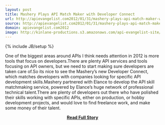 ```yaml
---
layout: post
title: Mashery Plays API Match Maker with Developer Connect
url: http://apievangelist.com2012/01/31/mashery-plays-api-match-maker-with-developer-connect/
source: http://apievangelist.com2012/01/31/mashery-plays-api-match-maker-with-developer-connect/
domain: apievangelist.com2012
image: http://kinlane-productions.s3.amazonaws.com/api-evangelist-site/blog/Mashery-Developer-Connect.png
---
```

{% include JB/setup %}<p>One of the biggest areas around APIs I think needs attention in 2012 is more tools that focus on developers.There are plenty API services and tools focusing on API owners, but we need to start making sure developers are taken care of.So its nice to see the Mashery’s new Developer Connect, which matches developers with companies looking for specific API development skills.Mashery partnered with Elance to develop the API skill matchmaking service, powered by Elance’s huge network of professional technical talent.There are plenty of developers out there who have polished their skills working with specific APIs, either on production, or hobby development projects, and would love to find freelance work, and make some money of their talent.</p>
<center><p><a href="http://apievangelist.com2012/01/31/mashery-plays-api-match-maker-with-developer-connect/" style='padding:25px; font-sze:18px; font-weight: bold;'>Read Full Story</a></p></center>
